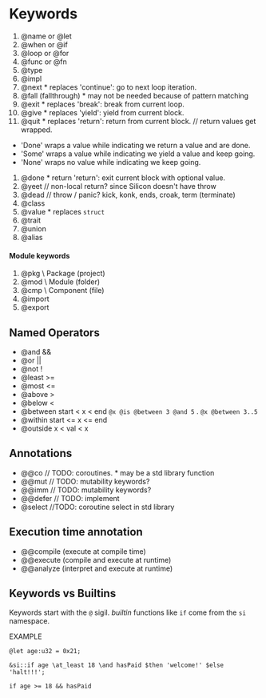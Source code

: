 # Keywords

<!-- 1. @iden / @name / @let -->
<!-- 1. @when / @if -->

1. @name or @let
1. @when or @if
1. @loop or @for
1. @func or @fn
1. @type
1. @impl
1. @next \* replaces 'continue': go to next loop iteration.
1. @fall (fallthrough) \* may not be needed because of pattern matching
1. @exit \* replaces 'break': break from current loop.
1. @give \* replaces 'yield': yield from current block.
1. @quit \* replaces 'return': return from current block.
   // return values get wrapped.

- 'Done' wraps a value while indicating we return a value and are done.
- 'Some' wraps a value while indicating we yield a value and keep going.
- 'None' wraps no value while indicating we keep going.

1. @done \* return 'return': exit current block with optional value.
1. @yeet // non-local return? since Silicon doesn't have throw
1. @dead // throw / panic? kick, konk, ends, croak, term (terminate)
1. @class
1. @value \* replaces `struct`
1. @trait
1. @union
1. @alias

#### Module keywords

1. @pkg \\ Package (project)
1. @mod \\ Module (folder)
1. @cmp \\ Component (file)
1. @import
1. @export

## Named Operators

- @and &&
- @or ||
- @not !
- @least >=
- @most <=
- @above >
- @below <
- @between start < x < end `@x @is @between 3 @and 5` . `@x @between 3..5`
- @within start <= x <= end
- @outside x < val < x

## Annotations

- @@co // TODO: coroutines. \* may be a std library function
- @@mut // TODO: mutability keywords?
- @@imm // TODO: mutability keywords?
- @@defer // TODO: implement
- @select //TODO: coroutine select in std library

## Execution time annotation

- @@compile (execute at compile time)
- @@execute (compile and execute at runtime)
- @@analyze (interpret and execute at runtime)


## Keywords vs Builtins

Keywords start with the `@` sigil. _builtin_ functions like `if` come from the `si` namespace.


EXAMPLE

```silicon
@let age:u32 = 0x21;

&si::if age \at_least 18 \and hasPaid $then 'welcome!' $else 'halt!!!';

if age >= 18 && hasPaid



```
